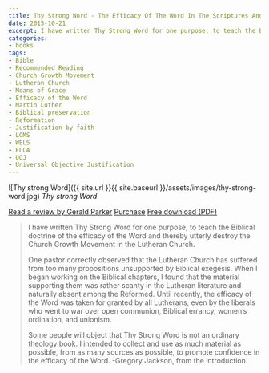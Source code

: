 ```yaml
---
title: Thy Strong Word - The Efficacy Of The Word In The Scriptures And The Lutheran Confessions by Pastor Gregory L. Jackson, PhD
date: 2015-10-21
excerpt: I have written Thy Strong Word for one purpose, to teach the Biblical doctrine of the efficacy of the Word and thereby utterly destroy the Church  Growth Movement in the Lutheran Church.
categories:
- books
tags:
- Bible
- Recommended Reading
- Church Growth Movement
- Lutheran Church
- Means of Grace
- Efficacy of the Word
- Martin Luther
- Biblical preservation
- Reformation
- Justification by faith
- LCMS
- WELS
- ELCA
- UOJ
- Universal Objective Justification
---
```


![Thy strong Word]({{ site.url }}{{ site.baseurl }}/assets/images/thy-strong-word.jpg)
*Thy strong Word*

[Read a review by Gerald Parker](https://www.amazon.com/review/R2OFTG4TOXZLPZ/)
[Purchase](https://www.amazon.com/Thy-Strong-Word-Scriptures-Confessions/dp/1534738398)
[Free download (PDF)](https://dl.dropboxusercontent.com/u/5009355/9388354_tsw_12_7_2010.pdf)

> I have written Thy Strong Word for one purpose, to teach the Biblical doctrine of the efficacy of the Word and thereby utterly destroy the Church  Growth Movement in the Lutheran Church.
> 
> One pastor correctly observed that the Lutheran Church has suffered from too many propositions unsupported by Biblical exegesis. When I began working on the Biblical chapters, I found that the material supporting them was rather scanty in the Lutheran literature and naturally absent among the Reformed. Until recently, the efficacy of the Word was taken for granted by all Lutherans, even by the liberals who went to war over open communion, Biblical errancy, women’s ordination, and unionism.
> 
> Some people will object that Thy Strong Word is not an ordinary theology book. I intended to collect and use as much material as possible, from as many sources as possible, to promote confidence in the efficacy of the Word. -Gregory Jackson, from the introduction.
